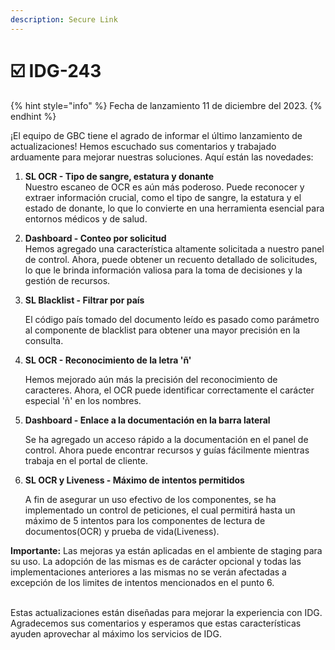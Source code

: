 ```yaml
---
description: Secure Link
---
```


# ☑️ IDG-243

{% hint style="info" %}
Fecha de lanzamiento 11 de diciembre del 2023.
{% endhint %}

¡El equipo de GBC tiene el agrado de informar el último lanzamiento de actualizaciones! Hemos escuchado sus comentarios y trabajado arduamente para mejorar nuestras soluciones. Aquí están las novedades:

1. **SL OCR - Tipo de sangre, estatura y donante**\
   Nuestro escaneo de OCR es aún más poderoso. Puede reconocer y extraer información crucial, como el tipo de sangre, la estatura y el estado de donante, lo que lo convierte en una herramienta esencial para entornos médicos y de salud.
2. **Dashboard - Conteo por solicitud**\
   Hemos agregado una característica altamente solicitada a nuestro panel de control. Ahora, puede obtener un recuento detallado de solicitudes, lo que le brinda información valiosa para la toma de decisiones y la gestión de recursos.
3.  **SL Blacklist - Filtrar por país**

    El código país tomado del documento leído es pasado como parámetro al componente de blacklist para obtener una mayor precisión en la consulta.
4.  **SL OCR - Reconocimiento de la letra 'ñ'**

    Hemos mejorado aún más la precisión del reconocimiento de caracteres. Ahora, el OCR puede identificar correctamente el carácter especial 'ñ' en los nombres.
5.  **Dashboard - Enlace a la documentación en la barra lateral**

    Se ha agregado un acceso rápido a la documentación en el panel de control. Ahora puede encontrar recursos y guías fácilmente mientras trabaja en el portal de cliente.
6.  **SL OCR y Liveness - Máximo de intentos permitidos**

    A fin de asegurar un uso efectivo de los componentes, se ha implementado un control de peticiones, el cual permitirá hasta un máximo de 5 intentos para los componentes de lectura de documentos(OCR) y prueba de vida(Liveness).

**Importante:** Las mejoras ya están aplicadas en el ambiente de staging para su uso. La adopción de las mismas es de carácter opcional y todas las implementaciones anteriores a las mismas no se verán afectadas a excepción de los limites de intentos mencionados en el punto 6.

\
Estas actualizaciones están diseñadas para mejorar la experiencia con IDG. Agradecemos sus comentarios y esperamos que estas características ayuden aprovechar al máximo los servicios de IDG.
